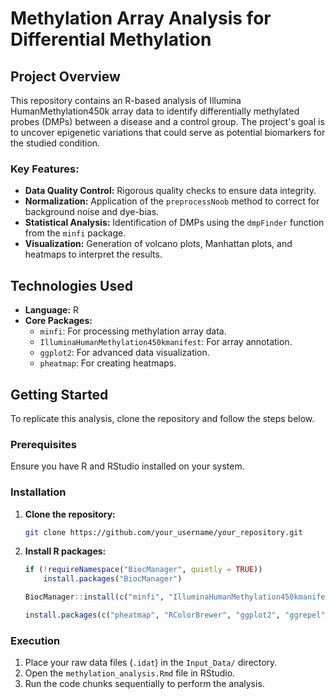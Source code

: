# Methylation Array Analysis for Differential Methylation

## Project Overview

This repository contains an R-based analysis of Illumina HumanMethylation450k array data to identify differentially methylated probes (DMPs) between a disease and a control group. The project's goal is to uncover epigenetic variations that could serve as potential biomarkers for the studied condition.

### Key Features:

*   **Data Quality Control:** Rigorous quality checks to ensure data integrity.
*   **Normalization:** Application of the `preprocessNoob` method to correct for background noise and dye-bias.
*   **Statistical Analysis:** Identification of DMPs using the `dmpFinder` function from the `minfi` package.
*   **Visualization:** Generation of volcano plots, Manhattan plots, and heatmaps to interpret the results.

## Technologies Used

*   **Language:** R
*   **Core Packages:**
    *   `minfi`: For processing methylation array data.
    *   `IlluminaHumanMethylation450kmanifest`: For array annotation.
    *   `ggplot2`: For advanced data visualization.
    *   `pheatmap`: For creating heatmaps.


## Getting Started

To replicate this analysis, clone the repository and follow the steps below.

### Prerequisites

Ensure you have R and RStudio installed on your system.

### Installation

1.  **Clone the repository:**
    ```bash
    git clone https://github.com/your_username/your_repository.git
    ```
2.  **Install R packages:**
    ```R
    if (!requireNamespace("BiocManager", quietly = TRUE))
        install.packages("BiocManager")

    BiocManager::install(c("minfi", "IlluminaHumanMethylation450kmanifest", "IlluminaHumanMethylation450kanno.ilmn12.hg19"))

    install.packages(c("pheatmap", "RColorBrewer", "ggplot2", "ggrepel", "knitr", "tinytex"))
    ```

### Execution

1.  Place your raw data files (`.idat`) in the `Input_Data/` directory.
2.  Open the `methylation_analysis.Rmd` file in RStudio.
3.  Run the code chunks sequentially to perform the analysis.
